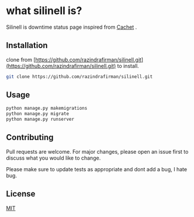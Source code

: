 # what silinell is?

Silinell is downtime status page inspired from [Cachet](https://cachethq.io/) .

## Installation

clone from [https://github.com/razindrafirman/silinell.git](https://github.com/razindrafirman/silinell.git) to install.

```bash
git clone https://github.com/razindrafirman/silinell.git
```

## Usage

```python
python manage.py makemigrations
python manage.py migrate
python manage.py runserver

```

## Contributing
Pull requests are welcome. For major changes, please open an issue first to discuss what you would like to change.

Please make sure to update tests as appropriate and dont add a bug, I hate bug.

## License
[MIT](https://choosealicense.com/licenses/mit/)
